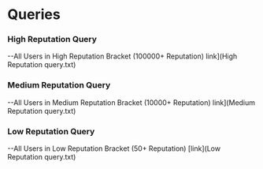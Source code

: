 # Queries

### High Reputation Query
--All Users in High Reputation Bracket (100000+ Reputation)
link](High Reputation query.txt)

### Medium Reputation Query
--All Users in Medium Reputation Bracket (10000+ Reputation)
link](Medium Reputation query.txt)

### Low Reputation Query
--All Users in Low Reputation Bracket (50+ Reputation)
[link](Low Reputation query.txt)
